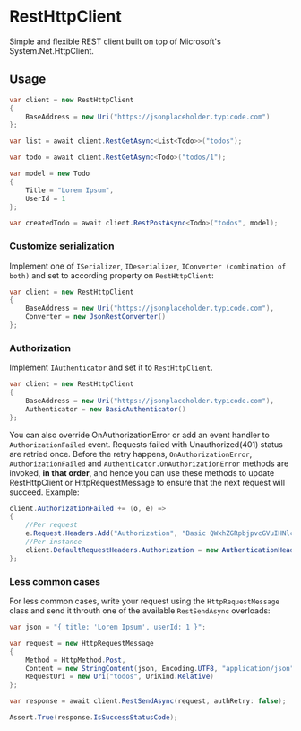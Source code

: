 # RestHttpClient
Simple and flexible REST client built on top of Microsoft's System.Net.HttpClient.

## Usage

```cs
var client = new RestHttpClient
{
    BaseAddress = new Uri("https://jsonplaceholder.typicode.com")
};

var list = await client.RestGetAsync<List<Todo>>("todos");

var todo = await client.RestGetAsync<Todo>("todos/1");

var model = new Todo
{
    Title = "Lorem Ipsum",
    UserId = 1
};

var createdTodo = await client.RestPostAsync<Todo>("todos", model);
```

### Customize serialization
Implement one of `ISerializer`, `IDeserializer`, `IConverter (combination of both)` and set to according property on `RestHttpClient`:

```cs 
var client = new RestHttpClient
{
    BaseAddress = new Uri("https://jsonplaceholder.typicode.com"),
    Converter = new JsonRestConverter()
};
```

### Authorization
Implement `IAuthenticator` and set it to `RestHttpClient`.
```cs 
var client = new RestHttpClient
{
    BaseAddress = new Uri("https://jsonplaceholder.typicode.com"),
    Authenticator = new BasicAuthenticator()
};
```

You can also override OnAuthorizationError or add an event handler to `AuthorizationFailed` event.
Requests failed with Unauthorized(401) status are retried once. Before the retry happens,
`OnAuthorizationError`, `AuthorizationFailed` and `Authenticator.OnAuthorizationError` methods are invoked, **in that order**, and hence you can use these methods to update RestHttpClient or HttpRequestMessage to ensure that the next request will succeed.
Example:
```cs
client.AuthorizationFailed += (o, e) =>
{
    //Per request
    e.Request.Headers.Add("Authorization", "Basic QWxhZGRpbjpvcGVuIHNlc2FtZQ==");
    //Per instance
    client.DefaultRequestHeaders.Authorization = new AuthenticationHeaderValue("Basic", "QWxhZGRpbjpvcGVuIHNlc2FtZQ==");
};
```

### Less common cases
For less common cases, write your request using the `HttpRequestMessage` class and send it throuth one of the available `RestSendAsync` overloads:
```cs
var json = "{ title: 'Lorem Ipsum', userId: 1 }";

var request = new HttpRequestMessage
{
    Method = HttpMethod.Post,
    Content = new StringContent(json, Encoding.UTF8, "application/json"),
    RequestUri = new Uri("todos", UriKind.Relative)
};

var response = await client.RestSendAsync(request, authRetry: false);

Assert.True(response.IsSuccessStatusCode);
```